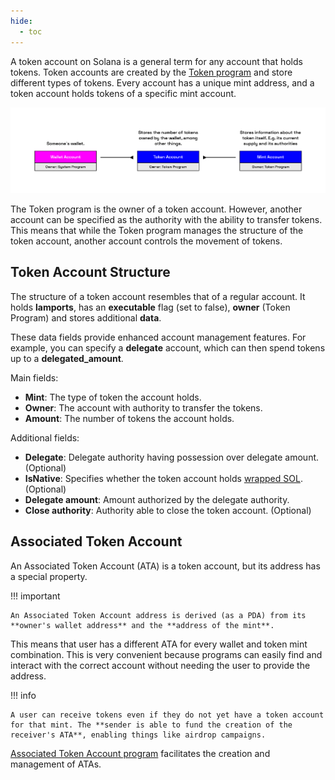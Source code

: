 ```yaml
---
hide:
  - toc
---
```


A token account on Solana is a general term for any account that holds tokens. Token accounts are created by the [Token program](./token-program.md) and store different types of tokens. Every account has a unique mint address, and a token account holds tokens of a specific mint account.

![Blockchain](../images/spl-token.png)

The Token program is the owner of a token account. However, another account can be specified as the authority with the ability to transfer tokens. This means that while the Token program manages the structure of the token account, another account controls the movement of tokens.

<h2>Token Account Structure</h2>

The structure of a token account resembles that of a regular account. It holds **lamports**, has an **executable** flag (set to false), **owner** (Token Program) and stores additional **data**.

These data fields provide enhanced account management features. For example, you can specify a **delegate** account, which can then spend tokens up to a **delegated_amount**.

Main fields:

- **Mint**: The type of token the account holds.
- **Owner**: The account with authority to transfer the tokens.
- **Amount**: The number of tokens the account holds.

Additional fields:

- **Delegate**: Delegate authority having possession over delegate amount. (Optional)
- **IsNative**: Specifies whether the token account holds [wrapped SOL](https://spl.solana.com/token#wrapping-sol). (Optional)
- **Delegate amount**: Amount authorized by the delegate authority.
- **Close authority**: Authority able to close the token account. (Optional)


<h2>Associated Token Account</h2>

An Associated Token Account (ATA) is a token account, but its address has a special property.

!!! important

    An Associated Token Account address is derived (as a PDA) from its **owner's wallet address** and the **address of the mint**.

This means that user has a different ATA for every wallet and token mint combination. This is very convenient because programs can easily find and interact with the correct account without needing the user to provide the address.

!!! info

    A user can receive tokens even if they do not yet have a token account for that mint. The **sender is able to fund the creation of the receiver's ATA**, enabling things like airdrop campaigns.

[Associated Token Account program](https://spl.solana.com/associated-token-account) facilitates the creation and management of ATAs.

